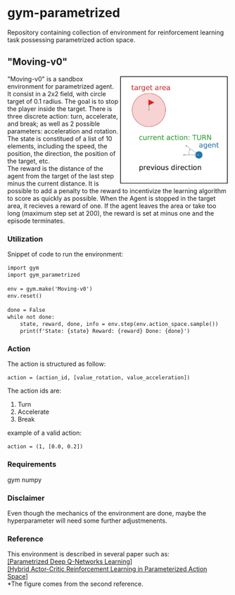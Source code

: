 # gym-parametrized

Repository containing collection of environment for reinforcement learning task possessing parametrized action space.

## "Moving-v0" 

<img align="right" width="250"  src="moving-v0.jpg"> 

"Moving-v0" is a sandbox environment for parametrized agent. It consist in a 2x2 field, with circle target of 0.1 radius. 
The goal is to stop the player inside the target. There is three discrete action: turn, accelerate, and break; as well as 
2 possible parameters: acceleration and rotation. The state is constitued of a list of 10 elements, including the speed, the 
position, the direction, the position of the target, etc.  
The reward is the distance of the agent from the target of the last step minus the current distance. It is possible to add a penalty to the reward to incentivize the learning algorithm to score as quickly as possible. When the Agent is stopped in the target area, it recieves a reward of one. If the agent leaves the area or take too long (maximum step set at 200), the reward is set at minus one and the episode terminates.

### Utilization

Snippet of code to run the environment:
```
import gym
import gym_parametrized

env = gym.make('Moving-v0')
env.reset()

done = False
while not done:
    state, reward, done, info = env.step(env.action_space.sample())
    print(f'State: {state} Reward: {reward} Done: {done}')
```

### Action

The action is structured as follow: 
```
action = (action_id, [value_rotation, value_acceleration])
```
The action ids are: 
1. Turn
2. Accelerate
3. Break

example of a valid action:
```
action = (1, [0.0, 0.2])
```

### Requirements
gym
numpy

### Disclaimer 
Even though the mechanics of the environment are done, maybe the hyperparameter will need some further adjustmenents.

### Reference
This environment is described in several paper such as:  
[[Parametrized Deep Q-Networks Learning]](https://arxiv.org/pdf/1810.06394.pdf)  
[[Hybrid Actor-Critic Reinforcement Learning in Parameterized Action Space]](https://arxiv.org/pdf/1903.01344.pdf)  
*The figure comes from the second reference.



